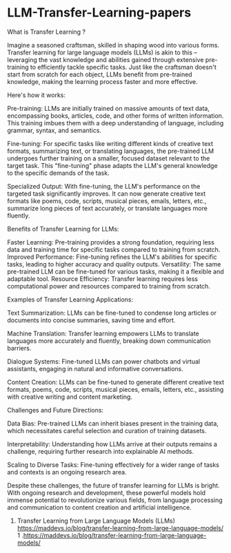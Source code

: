 # LLM-Transfer-Learning-papers

What is Transfer Learning ?

Imagine a seasoned craftsman, skilled in shaping wood into various forms. Transfer learning for large language models (LLMs) is akin to this – leveraging the vast knowledge and abilities gained through extensive pre-training to efficiently tackle specific tasks. Just like the craftsman doesn't start from scratch for each object, LLMs benefit from pre-trained knowledge, making the learning process faster and more effective.

Here's how it works:

Pre-training: LLMs are initially trained on massive amounts of text data, encompassing books, articles, code, and other forms of written information. This training imbues them with a deep understanding of language, including grammar, syntax, and semantics.

Fine-tuning: For specific tasks like writing different kinds of creative text formats, summarizing text, or translating languages, the pre-trained LLM undergoes further training on a smaller, focused dataset relevant to the target task. This "fine-tuning" phase adapts the LLM's general knowledge to the specific demands of the task.

Specialized Output: With fine-tuning, the LLM's performance on the targeted task significantly improves. It can now generate creative text formats like poems, code, scripts, musical pieces, emails, letters, etc., summarize long pieces of text accurately, or translate languages more fluently.

Benefits of Transfer Learning for LLMs:

Faster Learning: Pre-training provides a strong foundation, requiring less data and training time for specific tasks compared to training from scratch.
Improved Performance: Fine-tuning refines the LLM's abilities for specific tasks, leading to higher accuracy and quality outputs.
Versatility: The same pre-trained LLM can be fine-tuned for various tasks, making it a flexible and adaptable tool.
Resource Efficiency: Transfer learning requires less computational power and resources compared to training from scratch.


Examples of Transfer Learning Applications:

Text Summarization: 
LLMs can be fine-tuned to condense long articles or documents into concise summaries, saving time and effort.

Machine Translation: 
Transfer learning empowers LLMs to translate languages more accurately and fluently, breaking down communication barriers.

Dialogue Systems: 
Fine-tuned LLMs can power chatbots and virtual assistants, engaging in natural and informative conversations.

Content Creation: 
LLMs can be fine-tuned to generate different creative text formats, poems, code, scripts, musical pieces, emails, letters, etc., assisting with creative writing and content marketing.


Challenges and Future Directions:

Data Bias: 
Pre-trained LLMs can inherit biases present in the training data, which necessitates careful selection and curation of training datasets.

Interpretability: 
Understanding how LLMs arrive at their outputs remains a challenge, requiring further research into explainable AI methods.

Scaling to Diverse Tasks: 
Fine-tuning effectively for a wider range of tasks and contexts is an ongoing research area.

Despite these challenges, the future of transfer learning for LLMs is bright. With ongoing research and development, these powerful models hold immense potential to revolutionize various fields, from language processing and communication to content creation and artificial intelligence.


1. Transfer Learning from Large Language Models (LLMs)
https://maddevs.io/blog/transfer-learning-from-large-language-models/
1 .https://maddevs.io/blog/transfer-learning-from-large-language-models/
  

